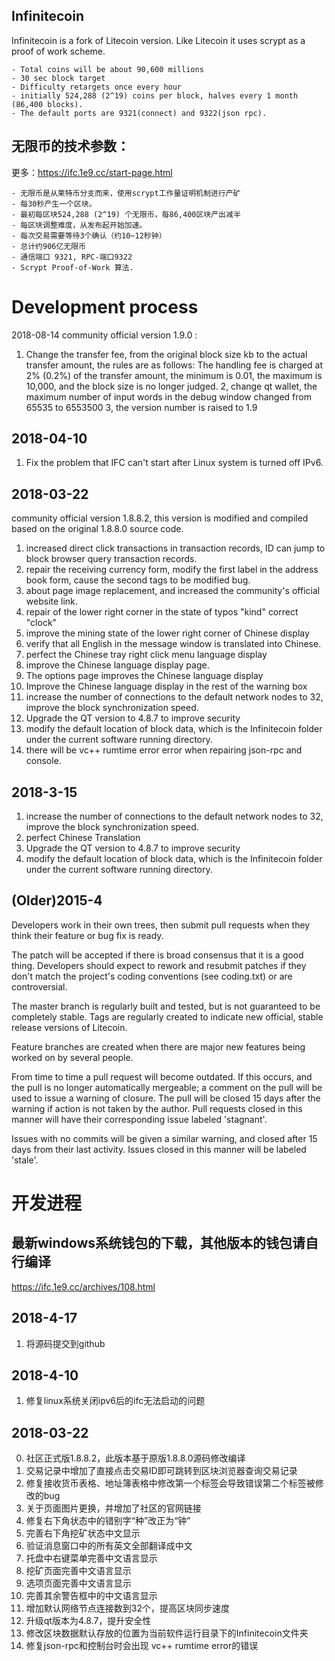 Infinitecoin
---
Infinitecoin is a fork of Litecoin version. Like Litecoin it uses scrypt as a proof of work scheme.

	- Total coins will be about 90,600 millions 
	- 30 sec block target
	- Difficulty retargets once every hour
	- initially 524,288 (2^19) coins per block, halves every 1 month (86,400 blocks).
	- The default ports are 9321(connect) and 9322(json rpc).

无限币的技术参数：
---
更多：https://ifc.1e9.cc/start-page.html

	- 无限币是从莱特币分支而来，使用scrypt工作量证明机制进行产矿
	- 每30秒产生一个区块。
	- 最初每区块524,288 (2^19) 个无限币，每86,400区块产出减半
	- 每区块调整难度，从发布起开始加速。
	- 每次交易需要等待3个确认（约10~12秒钟）
	- 总计约906亿无限币
	- 通信端口 9321, RPC-端口9322
	- Scrypt Proof-of-Work 算法.

Development process
===================
2018-08-14
community official version 1.9.0 :
1. Change the transfer fee, from the original block size kb to the actual transfer amount, the rules are as follows:
The handling fee is charged at 2% (0.2%) of the transfer amount, the minimum is 0.01, the maximum is 10,000, and the block size is no longer judged.
2, change qt wallet, the maximum number of input words in the debug window changed from 65535 to 6553500
3, the version number is raised to 1.9


2018-04-10
--
1. Fix the problem that IFC can't start after Linux system is turned off IPv6.

2018-03-22
--
community official version 1.8.8.2, this version is modified and compiled based on the original 1.8.8.0 source code.
1. increased direct click transactions in transaction records, ID can jump to block browser query transaction records.
2. repair the receiving currency form, modify the first label in the address book form, cause the second tags to be modified bug.
3. about page image replacement, and increased the community's official website link.
4. repair of the lower right corner in the state of typos "kind" correct "clock"
5. improve the mining state of the lower right corner of Chinese display
6. verify that all English in the message window is translated into Chinese.
7. perfect the Chinese tray right click menu language display
8. improve the Chinese language display page.
9. The options page improves the Chinese language display
10. Improve the Chinese language display in the rest of the warning box
11. increase the number of connections to the default network nodes to 32, improve the block synchronization speed.
12. Upgrade the QT version to 4.8.7 to improve security
13. modify the default location of block data, which is the Infinitecoin folder under the current software running directory.
14. there will be vc++ rumtime error error when repairing json-rpc and console.

2018-3-15
--
1. increase the number of connections to the default network nodes to 32, improve the block synchronization speed.
2. perfect Chinese Translation
3. Upgrade the QT version to 4.8.7 to improve security
4. modify the default location of block data, which is the Infinitecoin folder under the current software running directory.


(Older)2015-4
---
Developers work in their own trees, then submit pull requests when
they think their feature or bug fix is ready.

The patch will be accepted if there is broad consensus that it is a
good thing.  Developers should expect to rework and resubmit patches
if they don't match the project's coding conventions (see coding.txt)
or are controversial.

The master branch is regularly built and tested, but is not guaranteed
to be completely stable. Tags are regularly created to indicate new
official, stable release versions of Litecoin.

Feature branches are created when there are major new features being
worked on by several people.

From time to time a pull request will become outdated. If this occurs, and
the pull is no longer automatically mergeable; a comment on the pull will
be used to issue a warning of closure. The pull will be closed 15 days
after the warning if action is not taken by the author. Pull requests closed
in this manner will have their corresponding issue labeled 'stagnant'.

Issues with no commits will be given a similar warning, and closed after
15 days from their last activity. Issues closed in this manner will be 
labeled 'stale'. 

开发进程
===================
最新windows系统钱包的下载，其他版本的钱包请自行编译
-----
https://ifc.1e9.cc/archives/108.html

2018-4-17
---
1. 将源码提交到github

2018-4-10
------
1. 修复linux系统关闭ipv6后的ifc无法启动的问题


2018-03-22
-----
0. 社区正式版1.8.8.2，此版本基于原版1.8.8.0源码修改编译
1. 交易记录中增加了直接点击交易ID即可跳转到区块浏览器查询交易记录
2. 修复接收货币表格、地址簿表格中修改第一个标签会导致错误第二个标签被修改的bug
3. 关于页面图片更换，并增加了社区的官网链接
4. 修复右下角状态中的错别字“种”改正为“钟”
5. 完善右下角挖矿状态中文显示
6. 验证消息窗口中的所有英文全部翻译成中文
7. 托盘中右键菜单完善中文语言显示
8. 挖矿页面完善中文语言显示
9. 选项页面完善中文语言显示
10. 完善其余警告框中的中文语言显示
11. 增加默认网络节点连接数到32个，提高区块同步速度
12. 升级qt版本为4.8.7，提升安全性
13. 修改区块数据默认存放的位置为当前软件运行目录下的Infinitecoin文件夹
14. 修复json-rpc和控制台时会出现 vc++ rumtime error的错误
